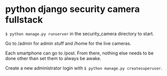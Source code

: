 # python django security camera fullstack

`$ python manage.py runserver` in the security_camera directory to start.

Go to /admin for admin stuff and /home for the live cameras.

Each smartphone can go to /post. From there, nothing else needs to be done other than set them to always be awake.

Create a new administrator login with `$ python manage.py createsuperuser`.
